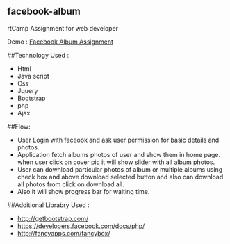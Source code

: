 ## facebook-album
rtCamp Assignment for web developer

Demo : [Facebook Album Assignment](http://sparklites.in/facebook-album/)

##Technology Used :
- Html
- Java script
- Css
- Jquery
- Bootstrap
- php
- Ajax

##Flow:
- User Login with faceook and ask user permission for basic details and  photos.
- Application fetch albums photos of user and show them in home page. when user click on cover pic it will show slider with all album photos.
- User can download particular photos of album or multiple albums using check box and above download selected button and also can download all photos from click on download all.
- Also it will show progress bar for waiting time.

##Additional Librabry Used :
- http://getbootstrap.com/
- https://developers.facebook.com/docs/php/
- http://fancyapps.com/fancybox/


  
